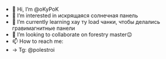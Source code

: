 - 👋 Hi, I’m @oKyPoK
- 👀 I’m interested in искрящаяся солнечная панель
- 🌱 I’m currently learning хау ту load чанки, чтобы делались гравимагнитные панели
- 💞️ I’m looking to collaborate on forestry master😉
- 📫 How to reach me:
- -> Tg: @polestroi

<!---
oKyPoK/oKyPoK is a ✨ special ✨ repository because its `README.md` (this file) appears on your GitHub profile.
You can click the Preview link to take a look at your changes.
--->
